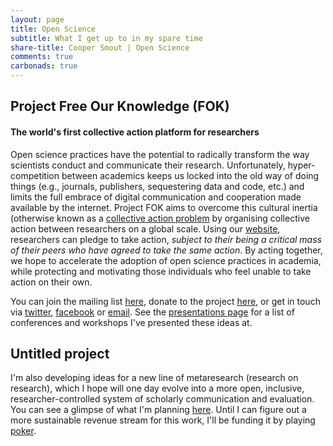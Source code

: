 ```yaml
---
layout: page
title: Open Science
subtitle: What I get up to in my spare time
share-title: Cooper Smout | Open Science
comments: true
carbonads: true
---
```


## Project Free Our Knowledge (FOK)
#### The world's first collective action platform for researchers

Open science practices have the potential to radically transform the way scientists conduct and communicate their research. Unfortunately, hyper-competition between academics keeps us locked into the old way of doing things (e.g., journals, publishers, sequestering data and code, etc.) and limits the full embrace of digital communication and cooperation made available by the internet. Project FOK aims to overcome this cultural inertia (otherwise known as a [collective action problem](https://en.wikipedia.org/wiki/Collective_action_problem) by organising collective action between researchers on a global scale. Using our [website](https://freeourknowledge.org/), researchers can pledge to take action, *subject to their being a critical mass of their peers who have agreed to take the same action*. By acting together, we hope to accelerate the adoption of open science practices in academia, while protecting and motivating those individuals who feel unable to take action on their own. 

You can join the mailing list [here](http://eepurl.com/dFVBVz), donate to the project [here](https://www.gofundme.com/f/rpjkz-test), or get in touch via [twitter](https://twitter.com/projectFOK), [facebook](https://www.facebook.com/projectFOK) or [email](mailto:info@freeourknowledge.org). See the [presentations page](/presentations) for a list of conferences and workshops I've presented these ideas at.

## Untitled project

I'm also developing ideas for a new line of metaresearch (research on research), which I hope will one day evolve into a more open, inclusive, researcher-controlled system of scholarly communication and evaluation. You can see a glimpse of what I'm planning [here](https://youtu.be/aKHMcTsO6Eg). Until I can figure out a more sustainable revenue stream for this work, I'll be funding it by playing [poker](/poker). 
